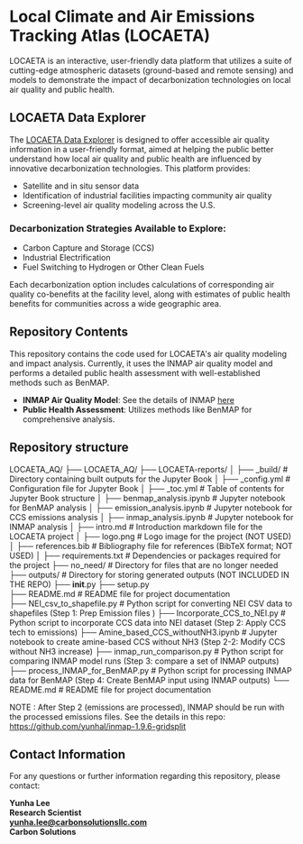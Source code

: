 # Local Climate and Air Emissions Tracking Atlas (LOCAETA)

LOCAETA is an interactive, user-friendly data platform that utilizes a suite of cutting-edge atmospheric datasets (ground-based and remote sensing) and models to demonstrate the impact of decarbonization technologies on local air quality and public health.

## LOCAETA Data Explorer

The [LOCAETA Data Explorer](https://apps.carbonsolutionsllc.com/locaeta/) is designed to offer accessible air quality information in a user-friendly format, aimed at helping the public better understand how local air quality and public health are influenced by innovative decarbonization technologies. This platform provides:

- Satellite and in situ sensor data
- Identification of industrial facilities impacting community air quality
- Screening-level air quality modeling across the U.S.

### Decarbonization Strategies Available to Explore: 

- Carbon Capture and Storage (CCS)
- Industrial Electrification
- Fuel Switching to Hydrogen or Other Clean Fuels

Each decarbonization option includes calculations of corresponding air quality co-benefits at the facility level, along with estimates of public health benefits for communities across a wide geographic area.

## Repository Contents

This repository contains the code used for LOCAETA's air quality modeling and impact analysis. Currently, it uses the INMAP air quality model and performs a detailed public health assessment with well-established methods such as BenMAP.

- **INMAP Air Quality Model**: See the details of INMAP [here](https://inmap.run/)
- **Public Health Assessment**: Utilizes methods like BenMAP for comprehensive analysis.


## Repository structure

LOCAETA_AQ/
├── LOCAETA_AQ/
├── LOCAETA-reports/
│   ├── _build/                  # Directory containing built outputs for the Jupyter Book
│   ├── _config.yml              # Configuration file for Jupyter Book
│   ├── _toc.yml                 # Table of contents for Jupyter Book structure
│   ├── benmap_analysis.ipynb     # Jupyter notebook for BenMAP analysis
│   ├── emission_analysis.ipynb   # Jupyter notebook for CCS emissions analysis
│   ├── inmap_analysis.ipynb      # Jupyter notebook for INMAP analysis
│   ├── intro.md                 # Introduction markdown file for the LOCAETA project
│   ├── logo.png                 # Logo image for the project (NOT USED)
│   ├── references.bib           # Bibliography file for references (BibTeX format; NOT USED)
│   ├── requirements.txt         # Dependencies or packages required for the project
├── no_need/                     # Directory for files that are no longer needed
├── outputs/                     # Directory for storing generated outputs (NOT INCLUDED IN THE REPO)
├── __init__.py
├── setup.py                                   
├── README.md                     # README file for project documentation                 
├── NEI_csv_to_shapefile.py       # Python script for converting NEI CSV data to shapefiles (Step 1: Prep Emission files )
├── Incorporate_CCS_to_NEI.py     # Python script to incorporate CCS data into NEI dataset (Step 2: Apply CCS tech to emissions)
├── Amine_based_CCS_withoutNH3.ipynb  # Jupyter notebook to create amine-based CCS without NH3 (Step 2-2: Modify CCS without NH3 increase)
├── inmap_run_comparison.py       # Python script for comparing INMAP model runs (Step 3: compare a set of INMAP outputs)
├── process_INMAP_for_BenMAP.py   # Python script for processing INMAP data for BenMAP (Step 4: Create BenMAP input using INMAP outputs)
└── README.md                     # README file for project documentation

NOTE : After Step 2 (emissions are processed), INMAP should be run with the processed emissions files. See the details in this repo: https://github.com/yunhal/inmap-1.9.6-gridsplit

## Contact Information

For any questions or further information regarding this repository, please contact:

**Yunha Lee**  
**Research Scientist**  
**yunha.lee@carbonsolutionsllc.com**  
**Carbon Solutions**


